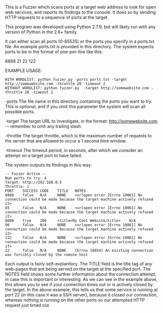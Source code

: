 This is a Fuzzer which scans ports at a target web address to look for open web services, and reports its findings to the console. It does so by sending HTTP requests to a sequence of ports at the target.

This program was developed using Python 2.7.9, but will likely run with any version of Python in the 2.6+ family.

It can either scan all ports (0-65535) or the ports you specify in a ports.txt file. An example ports.txt is provided in this directory. The system expects ports to be in the format of one-per-line like this: 

8888
21
22
122

EXAMPLE USAGE: 

	WITH WORDLIST: python fuzzer.py -ports ports.txt -target http://somewebsite.com -throttle 20 -timeout 2
	WITHOUT WORDLIST: python fuzzer.py  -target http://somewebsite.com -throttle 20 -timeout 2
	
-ports
The file name in this directory containing the ports you want to try. This is optional, and if you omit this parameter the system will scan all possible ports.

-target
The target URL to investigate, in the format: http://somewebsite.com -- remember to omit any trailing slash.

-throttle
The target throttle, which is the maximum number of requests to the server that are allowed to occur a 1 second time window.

-timeout
The timeout period, in seconds, after which we consider an attempt on a target port to have failed.

The system outputs its findings in this way: 
`````
-- Fuzzer Active --
Num ports to try: 4
Target: http://192.168.0.5
Throttle: 1
PORT    SUCCESS CODE    TITLE   NOTES
8888    false   N/A     NONE    <urlopen error [Errno 10061] No connection could be made because the target machine actively refused it>
65      false   N/A     NONE    <urlopen error [Errno 10061] No connection could be made because the target machine actively refused it>
8080    true    200     <title>My Cool Website/title>    N/A
90      false   N/A     NONE    <urlopen error [Errno 10061] No connection could be made because the target machine actively refused it>
122     false   N/A     NONE    <urlopen error [Errno 10061] No connection could be made because the target machine actively refused it>
22      false   N/A     NONE    [Errno 10054] An existing connection was forcibly closed by the remote host
`````
Each output is fairly self-explanitory. The TITLE field is the title tag of any web-pages that are being served on the target at the specified port. The NOTES field shows some further information about the connection attempt, in case this is important or interesting. As we can see in the example above, this allows you to see if your connection times out or is actively closed by the target. In the above example, this tells us that some service is running at port 22 (in this case it was a SSH server), because it closed our connection, whereas nothing is running on the other ports so our attempted HTTP request just timed out.